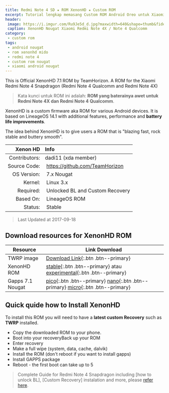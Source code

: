 ```yaml
---
title: Redmi Note 4 SD ★ ROM XenonHD ★ Custom ROM
excerpt: Tutorial lengkap memasang Custom ROM Android Oreo untuk Xiaomi Redmi Note 4 Snapdragon (mido) Redmi Note 4 Qualcomm - Redmi Note 4X. 
header:
 image: https://i.imgur.com/Ru9Je5d_d.jpg?maxwidth=640&shape=thumb&fidelity=medium
 caption: XenonHD Nougat Xiaomi Redmi Note 4X / Note 4 Qualcomm
category:
 - custom rom
tags:
 - android nougat
 - rom xenonhd mido
 - redmi note 4
 - custom rom nougat
 - xiaomi android nougat
---
```


This is Official XenonHD 7.1 ROM by TeamHorizon. A ROM for the Xiaomi Redmi Note 4 Snapdragon (Redmi Note 4 Qualcomm and Redmi Note 4X)

> Kata kunci untuk ROM ini adalah: **ROM yang baterainya awet untuk Redmi Note 4X dan Redmi Note 4 Qualcomm**.

XenonHD is a custom firmware aka ROM for various Android devices. It is based on LineageOS 14.1 with additional features, performance and **battery life improvements**.

The idea behind XenonHD is to give users a ROM that is "blazing fast, rock stable and buttery smooth".

| Xenon HD | Info |
|------:|:------|
| Contributors: | dadi11 (xda member) |
| Source Code: | https://github.com/TeamHorizon |
| OS Version: | 7.x Nougat |
| Kernel: | Linux 3.x |
| Required: | Unlocked BL and Custom Recovery |
| Based On: | LineageOS ROM |
| Status: | Stable |

> Last Updated at 2017-09-18

## Download resources for XenonHD ROM 

| Resource | Link Download |
|------|------|
| TWRP image | [Download Link](https://mi.knoacc.org/donlot-twrp-cofface-redmi-note-4X){:.btn .btn--primary} |
| XenonHD ROM | [stable](https://mirrors.c0urier.net/android/teamhorizon/N/Official/mido/){:.btn .btn--primary} atau [experimental](https://mirrors.c0urier.net/android/teamhorizon/N/experimental/mido/){:.btn .btn--primary} |
| Gapps 7.1 Nougat | [pico](http://gapps.knoacc.org/2017/09/download-gapps-pico-android-71-arm64.html){:.btn .btn--primary} [nano](/dl/gapps?arch=arm64&api=7.1&variant=nano){:.btn .btn--primary} [micro](/dl/gapps?arch=arm64&api=7.1&variant=micro){:.btn .btn--primary} |

## Quick quide how to Install XenonHD

To install this ROM you will need to have a **latest custom Recovery** such as **TWRP** installed.

- Copy the downloaded ROM to your phone.
- Boot into your recoveryBack up your ROM
- Enter recovery
- Make a full wipe (system, data, cache, dalvik)
- Install the ROM (don't reboot if you want to install gapps)
- Install GAPPS package
- Reboot - the first boot can take up to 5

> Complete Guide for Redmi Note 4 Snapdragon including [how to unlock BL], [Custom Recovery] instalation and more, please [refer here](https://mi.knoacc.org/complete-guide-redmi-note-4-sd-unlock-twrp-root-xposed).
